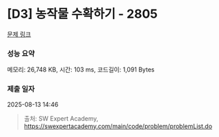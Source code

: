 # [D3] 농작물 수확하기 - 2805 

[문제 링크](https://swexpertacademy.com/main/code/problem/problemDetail.do?contestProbId=AV7GLXqKAWYDFAXB) 

### 성능 요약

메모리: 26,748 KB, 시간: 103 ms, 코드길이: 1,091 Bytes

### 제출 일자

2025-08-13 14:46



> 출처: SW Expert Academy, https://swexpertacademy.com/main/code/problem/problemList.do